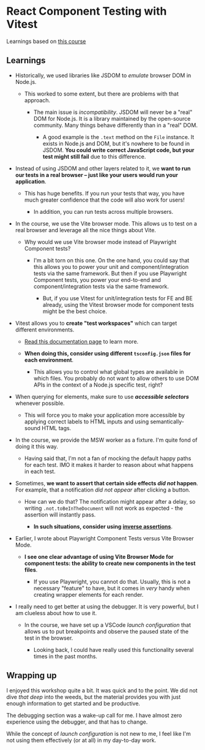 # React Component Testing with Vitest

Learnings based on [this course](https://github.com/epicweb-dev/react-component-testing-with-vitest)

## Learnings

- Historically, we used libraries like JSDOM to _emulate_ browser DOM in Node.js.

  - This worked to some extent, but there are problems with that approach.

    - The main issue is _incompatibility_. JSDOM will never be a "real" DOM for Node.js. It is a library maintained by the open-source community. Many things behave differently than in a "real" DOM.

      - A good example is the `.text` method on the `File` instance. It exists in Node.js and DOM, but it's nowhere to be found in JSDOM. **You could write correct JavaScript code, but your test might still fail** due to this difference.

- Instead of using JSDOM and other layers related to it, we **want to run our tests in a real browser – just like your users would run your application**.

  - This has huge benefits. If you run your tests that way, you have much greater confidence that the code will also work for users!

    - In addition, you can run tests across multiple browsers.

- In the course, we use the Vite browser mode. This allows us to test on a real browser and leverage all the nice things about Vite.

  - Why would we use Vite browser mode instead of Playwright Component tests?

    - I'm a bit torn on this one. On the one hand, you could say that this allows you to power your unit and component/integration tests via the same framework. But then if you use Playwright Component tests, you power your end-to-end and component/integration tests via the same framework.

      - But, if you use Vitest for unit/integration tests for FE and BE already, using the Vitest browser mode for component tests might be the best choice.

- Vitest allows you to **create "test workspaces"** which can target different environments.

  - [Read this documentation page](https://vitest.dev/guide/workspace.html#defining-a-workspace) to learn more.

  - **When doing this, consider using different `tsconfig.json` files for each environment**.

    - This allows you to control what global types are available in which files. You probably do not want to allow others to use DOM APIs in the context of a Node.js specific test, right?

- When querying for elements, make sure to use **_accessible selectors_** whenever possible.

  - This will force you to make your application more accessible by applying correct labels to HTML inputs and using semantically-sound HTML tags.

- In the course, we provide the MSW worker as a fixture. I'm quite fond of doing it this way.

  - Having said that, I'm not a fan of mocking the default happy paths for each test. IMO it makes it harder to reason about what happens in each test.

- Sometimes, **we want to assert that certain side effects _did not_ happen**. For example, that a notification _did not appear_ after clicking a button.

  - How can we do that? The notification might appear after a delay, so writing `.not.toBeInTheDocument` will not work as expected - the assertion will instantly pass.

    - **In such situations, consider using [inverse assertions](https://www.epicweb.dev/inverse-assertions)**.

- Earlier, I wrote about Playwright Component Tests versus Vite Browser Mode.

  - **I see one clear advantage of using Vite Browser Mode for component tests: the ability to create new components in the test files**.

    - If you use Playwright, you cannot do that. Usually, this is not a necessary "feature" to have, but it comes in _very_ handy when creating wrapper elements for each render.

- I really need to get better at using the debugger. It is very powerful, but I am clueless about how to use it.

  - In the course, we have set up a VSCode _launch configuration_ that allows us to put breakpoints and observe the paused state of the test in the browser.

    - Looking back, I could have really used this functionality several times in the past months.

## Wrapping up

I enjoyed this workshop quite a bit. It was quick and to the point. We did not dive _that deep_ into the weeds, but the material provides you with just enough information to get started and be productive.

The debugging section was a wake-up call for me. I have almost zero experience using the debugger, and that has to change.

While the concept of _launch configuration_ is not new to me, I feel like I'm not using them effectively (or at all) in my day-to-day work.
